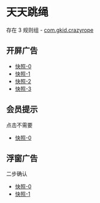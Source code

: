 # 天天跳绳

存在 3 规则组 - [com.gkid.crazyrope](/src/apps/com.gkid.crazyrope.ts)

## 开屏广告

- [快照-0](https://i.gkd.li/import/import/12916417)
- [快照-1](https://i.gkd.li/import/import/13028151)
- [快照-2](https://i.gkd.li/import/13195567)
- [快照-3](https://i.gkd.li/import/import/12985488)

## 会员提示

点击不需要

- [快照-0](https://i.gkd.li/import/import/12916419)

## 浮窗广告

二步确认

- [快照-0](https://i.gkd.li/import/import/13262845)
- [快照-1](https://i.gkd.li/import/import/13262844)
